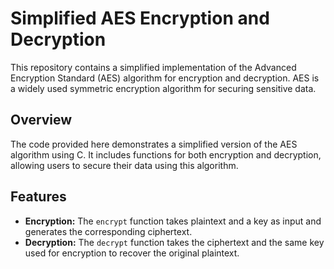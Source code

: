 # Simplified AES Encryption and Decryption

This repository contains a simplified implementation of the Advanced Encryption Standard (AES) algorithm for encryption and decryption. AES is a widely used symmetric encryption algorithm for securing sensitive data.

## Overview

The code provided here demonstrates a simplified version of the AES algorithm using C. It includes functions for both encryption and decryption, allowing users to secure their data using this algorithm.

## Features

- **Encryption:** The `encrypt` function takes plaintext and a key as input and generates the corresponding ciphertext.
- **Decryption:** The `decrypt` function takes the ciphertext and the same key used for encryption to recover the original plaintext.
